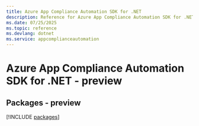 ```yaml
---
title: Azure App Compliance Automation SDK for .NET
description: Reference for Azure App Compliance Automation SDK for .NET
ms.date: 07/25/2025
ms.topic: reference
ms.devlang: dotnet
ms.service: appcomplianceautomation
---
```

# Azure App Compliance Automation SDK for .NET - preview
## Packages - preview
[!INCLUDE [packages](app-compliance-automation-index.md)]